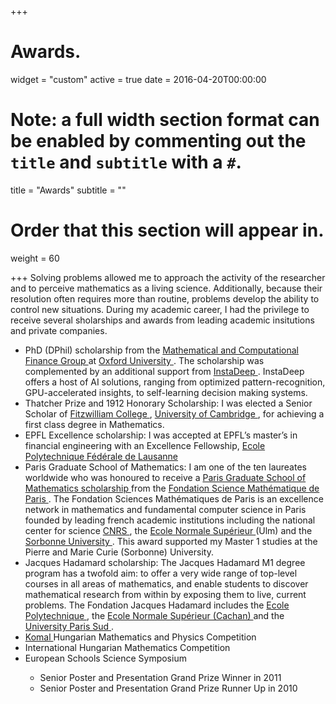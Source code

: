 +++
# Awards.

widget = "custom"
active = true
date = 2016-04-20T00:00:00

# Note: a full width section format can be enabled by commenting out the `title` and `subtitle` with a `#`.
title = "Awards"
subtitle = ""

# Order that this section will appear in.
weight = 60

+++
Solving problems allowed me to approach the activity of the researcher and to perceive mathematics as a living
science. Additionally, because their resolution often requires more than routine, problems develop the ability to
control new situations. During my academic career, I had the privilege to receive several sholarships and awards from leading academic insitutions and private companies.  
<ul>
<li> PhD (DPhil) scholarship from the <a href = "https://www.maths.ox.ac.uk/groups/mathematical-finance"> Mathematical and Computational Finance Group </a> at <a href = "http://www.ox.ac.uk/"> Oxford University </a>. The scholarship was complemented by an additional support from <a href = "https://www.instadeep.com/"> InstaDeep </a>. InstaDeep offers a host of AI solutions, ranging from optimized pattern-recognition, GPU-accelerated insights, to self-learning decision making systems.</li>
  
<li> Thatcher Prize and 1912 Honorary Scholarship: I was elected a Senior Scholar of <a href = "https://www.fitz.cam.ac.uk/"> Fitzwilliam College </a>, <a href="https://www.cam.ac.uk/"> University of Cambridge </a>,  for achieving a first class degree in Mathematics. </li>
  
<li> EPFL Excellence scholarship: I was accepted at EPFL’s master’s in financial engineering with an Excellence Fellowship, <a href ="https://www.epfl.ch/"> Ecole Polytechnique Fédérale de Lausanne </a> </li>

<li> Paris Graduate School of Mathematics: I am one of the ten laureates worldwide who was honoured to receive a <a href = "https://www.sciencesmaths-paris.fr/en/pgsm-249.htm"> Paris Graduate School of Mathematics scholarship </a> from the <a href = "https://www.sciencesmaths-paris.fr/en/"> Fondation Science Mathématique de Paris </a>. The Fondation Sciences Mathématiques de Paris is an excellence network in mathematics and fundamental computer science in Paris founded by leading french academic institutions including  the national center for science <a href = "http://www.cnrs.fr/"> CNRS </a>, the <a href = "http://www.ens.fr/"> Ecole Normale Supérieur </a> (Ulm) and the <a href = "https://www.sorbonne-universite.fr/"> Sorbonne University </a>. This award supported my Master 1 studies at the Pierre and Marie Curie (Sorbonne) University. </li>

<li> Jacques Hadamard scholarship: The Jacques Hadamard M1 degree program has a twofold aim: to offer a very wide range of top-level courses in all areas of mathematics, and enable students to discover mathematical research from within by exposing them to live, current problems.
The Fondation Jacques Hadamard includes the <a href ="https://www.polytechnique.edu/"> Ecole Polytechnique </a>, the <a href = "http://ens-paris-saclay.fr/"> Ecole Normale Supérieur (Cachan) </a> and the <a href ="http://www.u-psud.fr/fr/index.html"> University Paris Sud </a>.</li>

<li> <a href ="https://www.komal.hu/home.h.shtml"> Komal </a> Hungarian Mathematics and Physics Competition </li>

<li> International Hungarian Mathematics Competition </li>

<li> European Schools Science Symposium </li>
  <ul> 
  <li> Senior Poster and Presentation Grand Prize Winner in 2011 </li>
  <li> Senior Poster and Presentation Grand Prize Runner Up in 2010 </li>
</ul>
